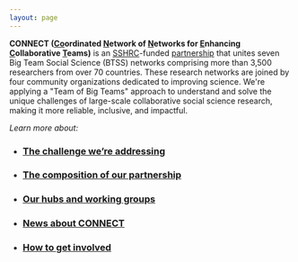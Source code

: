 ```yaml
---
layout: page
---
```



**CONNECT (<u>Co</u>ordinated <u>N</u>etwork of <u>N</u>etworks for <u>E</u>nhancing <u>C</u>ollaborative <u>T</u>eams)** 
is an [SSHRC](https://sshrc-crsh.canada.ca/en.aspx)-funded [partnership](https://sshrc-crsh.canada.ca/en/funding/opportunities/partnership-grants.aspx) that unites seven Big Team Social Science (BTSS) networks comprising more than 3,500 researchers from over 70 countries. These research networks are joined by four community organizations dedicated to improving science. We're applying a "Team of Big Teams" approach to understand and solve the unique challenges of large-scale collaborative social science research, making it more reliable, inclusive, and impactful. 

*Learn more about:*

* ### [The challenge we’re addressing]({{site.baseurl}}/about/)
* ### [The composition of our partnership]({{site.baseurl}}/partners/)
* ### [Our hubs and working groups]({{site.baseurl}}/hubs/)
* ### [News about CONNECT]({{site.baseurl}}/news/)
* ### [How to get involved]({{site.baseurl}}/getinvolved/)

